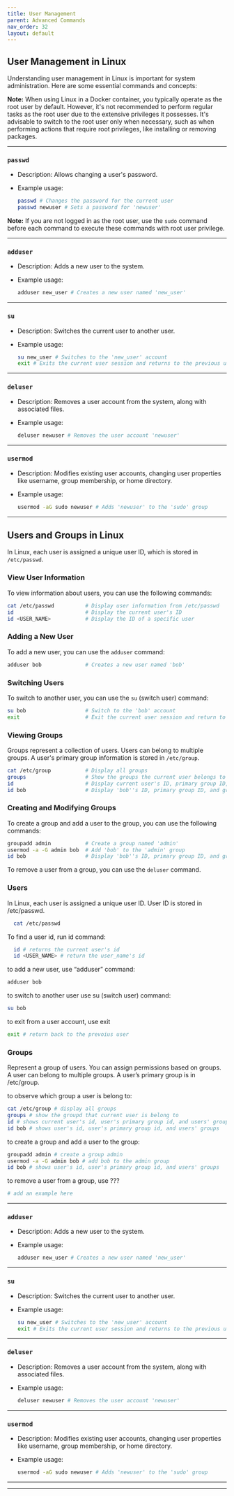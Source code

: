 ```yaml
---
title: User Management
parent: Advanced Commands
nav_order: 32
layout: default
---
```


## User Management in Linux

Understanding user management in Linux is important for system administration. Here are some essential commands and concepts:

**Note:** When using Linux in a Docker container, you typically operate as the root user by default. However, it's not recommended to perform regular tasks as the root user due to the extensive privileges it possesses. It's advisable to switch to the root user only when necessary, such as when performing actions that require root privileges, like installing or removing packages.

---

### `passwd`

- Description: Allows changing a user's password.

- Example usage:

  ```bash
  passwd # Changes the password for the current user
  passwd newuser # Sets a password for 'newuser'
  ```

**Note:** If you are not logged in as the root user, use the `sudo` command before each command to execute these commands with root user privilege.

---

### `adduser`

- Description: Adds a new user to the system.

- Example usage:

  ```bash
  adduser new_user # Creates a new user named 'new_user'
  ```

---

### `su`

- Description: Switches the current user to another user.

- Example usage:

  ```bash
  su new_user # Switches to the 'new_user' account
  exit # Exits the current user session and returns to the previous user or root
  ```

---

### `deluser`

- Description: Removes a user account from the system, along with associated files.

- Example usage:

  ```bash
  deluser newuser # Removes the user account 'newuser'
  ```

---

### `usermod`

- Description: Modifies existing user accounts, changing user properties like username, group membership, or home directory.

- Example usage:

  ```bash
  usermod -aG sudo newuser # Adds 'newuser' to the 'sudo' group
  ```

---

<!-- ### ``

- Description:

- Example usage:

  ```bash

  ```

--- -->
## Users and Groups in Linux

In Linux, each user is assigned a unique user ID, which is stored in `/etc/passwd`.

### View User Information

To view information about users, you can use the following commands:

```bash
cat /etc/passwd          # Display user information from /etc/passwd
id                       # Display the current user's ID
id <USER_NAME>           # Display the ID of a specific user
```

### Adding a New User

To add a new user, you can use the `adduser` command:

```bash
adduser bob              # Creates a new user named 'bob'
```

### Switching Users

To switch to another user, you can use the `su` (switch user) command:

```bash
su bob                   # Switch to the 'bob' account
exit                     # Exit the current user session and return to the previous user or root
```

### Viewing Groups

Groups represent a collection of users. Users can belong to multiple groups. A user's primary group information is stored in `/etc/group`.

```bash
cat /etc/group           # Display all groups
groups                   # Show the groups the current user belongs to
id                       # Display current user's ID, primary group ID, and group memberships
id bob                   # Display 'bob''s ID, primary group ID, and group memberships
```

### Creating and Modifying Groups

To create a group and add a user to the group, you can use the following commands:

```bash
groupadd admin           # Create a group named 'admin'
usermod -a -G admin bob  # Add 'bob' to the 'admin' group
id bob                   # Display 'bob''s ID, primary group ID, and group memberships
```

To remove a user from a group, you can use the `deluser` command.

### Users

In Linux, each user is assigned a unique user ID.
User ID is stored in /etc/passwd.

```bash
  cat /etc/passwd
```

To find a user id, run id command:

```bash
  id # returns the current user's id
  id <USER_NAME> # return the user_name's id
```

to add a new user, use “adduser” command:

```bash
adduser bob
```

to switch to another user use su (switch user) command:

```bash
su bob
```

to exit from a user account, use exit

```bash
exit # return back to the prevoius user
```

### Groups

Represent a group of users. You can assign permissions based on groups. A user can belong to multiple groups. A user’s primary group is in /etc/group.

to observe which group a user is belong to:

```bash
cat /etc/group # display all groups
groups # show the groupd that current user is belong to
id # shows current user's id, user's primary group id, and users' groups
id bob # shows user's id, user's primary group id, and users' groups
```

to create a group and add a user to the group:

```bash
groupadd admin # create a group admin
usermod -a -G admin bob # add bob to the admin group
id bob # shows user's id, user's primary group id, and users' groups
```

to remove a user from a group, use ???

```bash
# add an example here
```

---

### `adduser`

- Description: Adds a new user to the system.

- Example usage:

  ```bash
  adduser new_user # Creates a new user named 'new_user'
  ```

---

### `su`

- Description: Switches the current user to another user.

- Example usage:

  ```bash
  su new_user # Switches to the 'new_user' account
  exit # Exits the current user session and returns to the previous user or root
  ```

---

### `deluser`

- Description: Removes a user account from the system, along with associated files.

- Example usage:

  ```bash
  deluser newuser # Removes the user account 'newuser'
  ```

---

### `usermod`

- Description: Modifies existing user accounts, changing user properties like username, group membership, or home directory.

- Example usage:

  ```bash
  usermod -aG sudo newuser # Adds 'newuser' to the 'sudo' group
  ```

---

---

<!-- ### ``

- Description:

- Example usage:

  ```bash

  ``` -->
